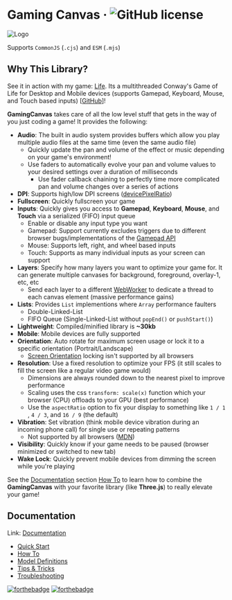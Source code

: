 # Gaming Canvas &middot; ![GitHub license](https://img.shields.io/badge/license-MIT-blue.svg)

![Logo](https://gaming-canvas.org/img/logo.webp)

Supports `CommonJS` (`.cjs`) and `ESM` (`.mjs`)

## Why This Library?

See it in action with my game: [Life](https://app.tknight.dev/game/life/index.html?perf=true). Its a multithreaded Conway's Game of Life for Desktop and Mobile devices (supports Gamepad, Keyboard, Mouse, and Touch based inputs) [[GitHub](https://github.com/tknight-dev/life)]!

**GamingCanvas** takes care of all the low level stuff that gets in the way of you just coding a game! It provides the following:

- **Audio**: The built in audio system provides buffers which allow you play multiple audio files at the same time (even the same audio file)
    - Quickly update the pan and volume of the effect or music depending on your game's environment!
    - Use faders to automatically evolve your pan and volume values to your desired settings over a duration of milliseconds
        - Use fader callback chaining to perfectly time more complicated pan and volume changes over a series of actions
- **DPI**: Supports high/low DPI screens ([devicePixelRatio](https://developer.mozilla.org/en-US/docs/Web/API/Window/devicePixelRatio))
- **Fullscreen**: Quickly fullscreen your game
- **Inputs**: Quickly gives you access to **Gamepad**, **Keyboard**, **Mouse**, and **Touch** via a serialized (FIFO) input queue
    - Enable or disable any input type you want
    - Gamepad: Support currently excludes triggers due to different browser bugs/implementations of the [Gamepad API](https://developer.mozilla.org/en-US/docs/Web/API/Gamepad_API)
    - Mouse: Supports left, right, and wheel based inputs
    - Touch: Supports as many individual inputs as your screen can support
- **Layers**: Specify how many layers you want to optimize your game for. It can generate multiple canvases for background, foreground, overlay-1, etc, etc
    - Send each layer to a different [WebWorker](https://developer.mozilla.org/en-US/docs/Web/API/Web_Workers_API/Using_web_workers) to dedicate a thread to each canvas element (massive performance gains)
- **Lists**: Provides `List` implementions where `Array` performance faulters
    - Double-Linked-List
    - FIFO Queue (Single-Linked-List without `popEnd()` or `pushStart()`)
- **Lightweight**: Compiled/minified library is **~30kb**
- **Mobile**: Mobile devices are fully supported
- **Orientation**: Auto rotate for maximum screen usage or lock it to a specific orientation (Portrait/Landscape)
    - [Screen Orientation](https://developer.mozilla.org/en-US/docs/Web/API/ScreenOrientation/lock) locking isn't supported by all browsers
- **Resolution**: Use a fixed resolution to optimize your FPS (it still scales to fill the screen like a regular video game would)
    - Dimensions are always rounded down to the nearest pixel to improve performance
    - Scaling uses the css `transform: scale(x)` function which your browser (CPU) offloads to your GPU (best performance)
    - Use the `aspectRatio` option to fix your display to something like `1 / 1 `, `4 / 3`, and `16 / 9` (the default)
- **Vibration**: Set vibration (think mobile device vibration during an incoming phone call) for single use or repeating patterns
    - Not supported by all browsers ([MDN](https://developer.mozilla.org/en-US/docs/Web/API/Vibration_API))
- **Visibility**: Quickly know if your game needs to be paused (browser minimized or switched to new tab)
- **Wake Lock**: Quickly prevent mobile devices from dimming the screen while you're playing

See the [Documentation](https://gaming-canvas.org/) section [How To](https://gaming-canvas.org/category/how-to) to learn how to combine the **GamingCanvas** with your favorite library (like **Three.js**) to really elevate your game!

## Documentation

Link: [Documentation](https://gaming-canvas.org/)

- [Quick Start](https://gaming-canvas.org/)
- [How To](https://gaming-canvas.org/category/how-to)
- [Model Definitions](https://gaming-canvas.org/category/model-definitions)
- [Tips & Tricks](https://gaming-canvas.org/category/tips--tricks)
- [Troubleshooting](https://gaming-canvas.org/troubleshooting)

[![forthebadge](https://img.shields.io/badge/made%20with-%20typescript-C1282D.svg?logo=typescript&style=for-the-badge)](https://www.typescriptlang.org/) [![forthebadge](https://img.shields.io/badge/powered%20by-%20github-7116FB.svg?logo=github&style=for-the-badge)](https://www.github.com/)
